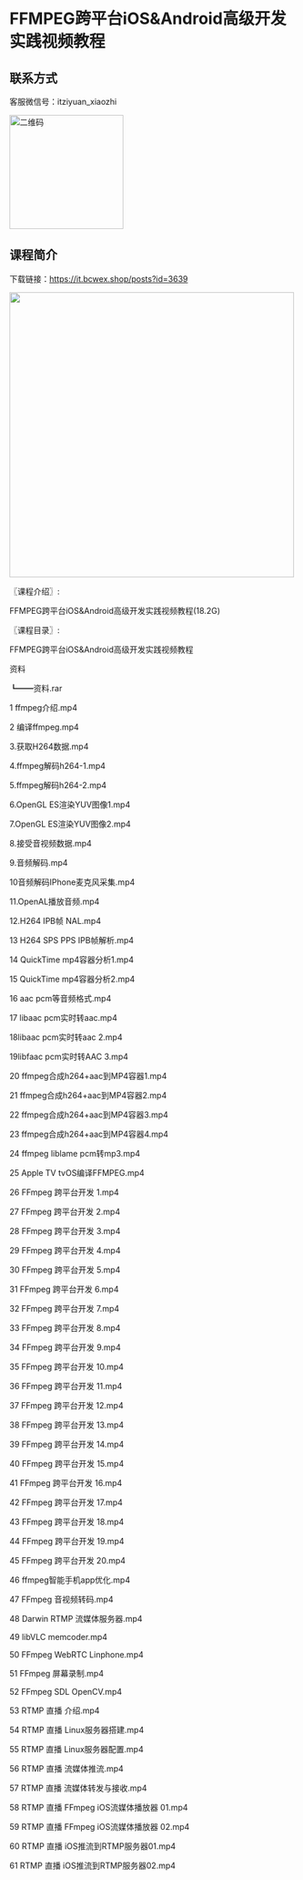 # FFMPEG跨平台iOS&#038;Android高级开发实践视频教程

## 联系方式

客服微信号：itziyuan_xiaozhi

<img src="https://ziyuanyun.oss-cn-guangzhou.aliyuncs.com/common/20240614073449/666b82192834a.jpg" width="200" height="200" alt="二维码">

## 课程简介

下载链接：https://it.bcwex.shop/posts?id=3639

<img src="https://ziyuanyun.oss-cn-guangzhou.aliyuncs.com/yun/20240515185244/664493fc21739.jpg" width="500" alt="">

  〖课程介绍〗:

 FFMPEG跨平台iOS&amp;Android高级开发实践视频教程(18.2G)

 〖课程目录〗:

 FFMPEG跨平台iOS&amp;Android高级开发实践视频教程



 资料

 ┗━━资料.rar

 1 ffmpeg介绍.mp4

 2 编译ffmpeg.mp4

 3.获取H264数据.mp4

 4.ffmpeg解码h264-1.mp4

 5.ffmpeg解码h264-2.mp4

 6.OpenGL ES渲染YUV图像1.mp4

 7.OpenGL ES渲染YUV图像2.mp4

 8.接受音视频数据.mp4

 9.音频解码.mp4

 10音频解码IPhone麦克风采集.mp4

 11.OpenAL播放音频.mp4

 12.H264 IPB帧 NAL.mp4

 13 H264 SPS PPS IPB帧解析.mp4

 14 QuickTime mp4容器分析1.mp4

 15 QuickTime mp4容器分析2.mp4

 16 aac pcm等音频格式.mp4

 17 libaac pcm实时转aac.mp4

 18libaac pcm实时转aac 2.mp4

 19libfaac pcm实时转AAC 3.mp4

 20 ffmpeg合成h264+aac到MP4容器1.mp4

 21 ffmpeg合成h264+aac到MP4容器2.mp4

 22 ffmpeg合成h264+aac到MP4容器3.mp4

 23 ffmpeg合成h264+aac到MP4容器4.mp4

 24 ffmpeg liblame pcm转mp3.mp4

 25 Apple TV tvOS编译FFMPEG.mp4

 26 FFmpeg 跨平台开发 1.mp4

 27 FFmpeg 跨平台开发 2.mp4

 28 FFmpeg 跨平台开发 3.mp4

 29 FFmpeg 跨平台开发 4.mp4

 30 FFmpeg 跨平台开发 5.mp4

 31 FFmpeg 跨平台开发 6.mp4

 32 FFmpeg 跨平台开发 7.mp4

 33 FFmpeg 跨平台开发 8.mp4

 34 FFmpeg 跨平台开发 9.mp4

 35 FFmpeg 跨平台开发 10.mp4

 36 FFmpeg 跨平台开发 11.mp4

 37 FFmpeg 跨平台开发 12.mp4

 38 FFmpeg 跨平台开发 13.mp4

 39 FFmpeg 跨平台开发 14.mp4

 40 FFmpeg 跨平台开发 15.mp4

 41 FFmpeg 跨平台开发 16.mp4

 42 FFmpeg 跨平台开发 17.mp4

 43 FFmpeg 跨平台开发 18.mp4

 44 FFmpeg 跨平台开发 19.mp4

 45 FFmpeg 跨平台开发 20.mp4

 46 ffmpeg智能手机app优化.mp4

 47 FFmpeg 音视频转码.mp4

 48 Darwin RTMP 流媒体服务器.mp4

 49 libVLC memcoder.mp4

 50 FFmpeg WebRTC Linphone.mp4

 51 FFmpeg 屏幕录制.mp4

 52 FFmpeg SDL OpenCV.mp4

 53 RTMP 直播 介绍.mp4

 54 RTMP 直播 Linux服务器搭建.mp4

 55 RTMP 直播 Linux服务器配置.mp4

 56 RTMP 直播 流媒体推流.mp4

 57 RTMP 直播 流媒体转发与接收.mp4

 58 RTMP 直播 FFmpeg iOS流媒体播放器 01.mp4

 59 RTMP 直播 FFmpeg iOS流媒体播放器 02.mp4

 60 RTMP 直播 iOS推流到RTMP服务器01.mp4

 61 RTMP 直播 iOS推流到RTMP服务器02.mp4

  